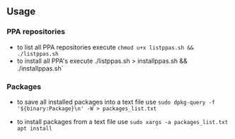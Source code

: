 ## Usage

### PPA repositories
- to list all PPA repositories execute `chmod u+x listppas.sh && ./listppas.sh`
- to install all PPA's execute ./listppas.sh > installppas.sh && ./installppas.sh`

### Packages
- to save all installed packages into a text file use `sudo dpkg-query -f '${binary:Package}\n' -W > packages_list.txt`

- to install packages from a text file use `sudo xargs -a packages_list.txt apt install`


